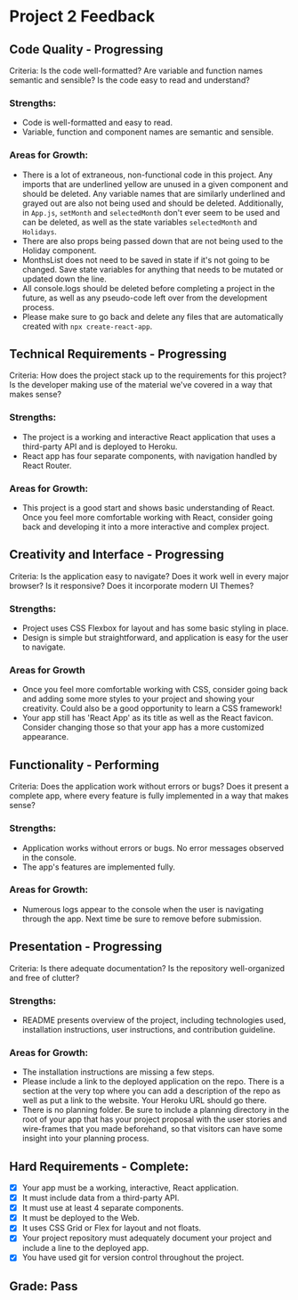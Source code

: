 # Project 2 Feedback

## Code Quality - Progressing

Criteria: Is the code well-formatted? Are variable and function names semantic and sensible? Is the code easy to read and understand?

### Strengths:

-   Code is well-formatted and easy to read.
-   Variable, function and component names are semantic and sensible.

### Areas for Growth:

-   There is a lot of extraneous, non-functional code in this project. Any imports that are underlined yellow are unused in a given component and should be deleted. Any variable names that are similarly underlined and grayed out are also not being used and should be deleted. Additionally, in `App.js`, `setMonth` and `selectedMonth` don't ever seem to be used and can be deleted, as well as the state variables `selectedMonth` and `Holidays`.
-   There are also props being passed down that are not being used to the Holiday component.
-   MonthsList does not need to be saved in state if it's not going to be changed. Save state variables for anything that needs to be mutated or updated down the line.
-   All console.logs should be deleted before completing a project in the future, as well as any pseudo-code left over from the development process.
-   Please make sure to go back and delete any files that are automatically created with `npx create-react-app`.

## Technical Requirements - Progressing

Criteria: How does the project stack up to the requirements for this project? Is the developer making use of the material we've covered in a way that makes sense?

### Strengths:

-   The project is a working and interactive React application that uses a third-party API and is deployed to Heroku.
-   React app has four separate components, with navigation handled by React Router.

### Areas for Growth:

-   This project is a good start and shows basic understanding of React. Once you feel more comfortable working with React, consider going back and developing it into a more interactive and complex project.

## Creativity and Interface - Progressing

Criteria: Is the application easy to navigate? Does it work well in every major browser? Is it responsive? Does it incorporate modern UI Themes?

### Strengths:

-   Project uses CSS Flexbox for layout and has some basic styling in place.
-   Design is simple but straightforward, and application is easy for the user to navigate.

### Areas for Growth

-   Once you feel more comfortable working with CSS, consider going back and adding some more styles to your project and showing your creativity. Could also be a good opportunity to learn a CSS framework!
-   Your app still has 'React App' as its title as well as the React favicon. Consider changing those so that your app has a more customized appearance.

## Functionality - Performing

Criteria: Does the application work without errors or bugs? Does it present a complete app, where every feature is fully implemented in a way that makes sense?

### Strengths:

-   Application works without errors or bugs. No error messages observed in the console.
-   The app's features are implemented fully.

### Areas for Growth:

-   Numerous logs appear to the console when the user is navigating through the app. Next time be sure to remove before submission.

## Presentation - Progressing

Criteria: Is there adequate documentation? Is the repository well-organized and free of clutter?

### Strengths:

-   README presents overview of the project, including technologies used, installation instructions, user instructions, and contribution guideline.

### Areas for Growth:

-   The installation instructions are missing a few steps.
-   Please include a link to the deployed application on the repo. There is a section at the very top where you can add a description of the repo as well as put a link to the website. Your Heroku URL should go there.
-   There is no planning folder. Be sure to include a planning directory in the root of your app that has your project proposal with the user stories and wire-frames that you made beforehand, so that visitors can have some insight into your planning process.

## Hard Requirements - Complete:

-   [x] Your app must be a working, interactive, React application.
-   [x] It must include data from a third-party API.
-   [x] It must use at least 4 separate components.
-   [x] It must be deployed to the Web.
-   [x] It uses CSS Grid or Flex for layout and not floats.
-   [x] Your project repository must adequately document your project and include a line to the deployed app.
-   [x] You have used git for version control throughout the project.

## Grade: Pass
